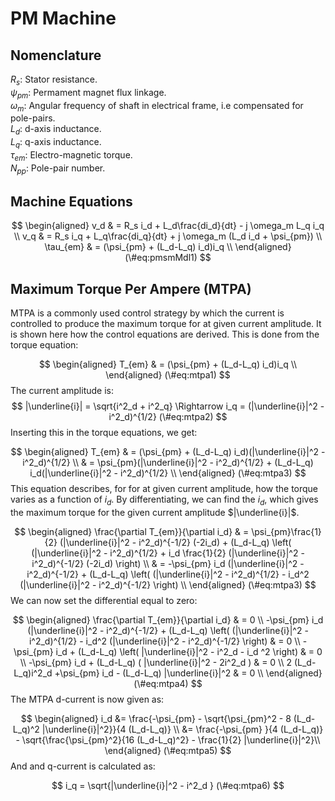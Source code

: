 # PM Machine

## Nomenclature

<!-- 
-->

$R_s$: Stator resistance.  
$\psi_{pm}$: Permament magnet flux linkage.  
$\omega_m$: Angular frequency of shaft in electrical frame, i.e compensated for pole-pairs.  
$L_d$: d-axis inductance.  
$L_q$: q-axis inductance.  
$\tau_{em}$: Electro-magnetic torque.  
$N_{pp}$: Pole-pair number.  


## Machine Equations


$$
\begin{aligned}
v_d & = R_s i_d + L_d\frac{di_d}{dt} - j \omega_m L_q i_q  \\
v_q & = R_s i_q + L_q\frac{di_q}{dt} + j \omega_m (L_d i_d + \psi_{pm})  \\
\tau_{em} & =  (\psi_{pm} + (L_d-L_q) i_d)i_q  \\
\end{aligned}
(\#eq:pmsmMdl1)
$$

## Maximum Torque Per Ampere (MTPA)

MTPA is a commonly used control strategy by which the current is controlled to produce the maximum torque for at given current amplitude. It is shown here how the control equations are derived. This is done from the torque equation:

$$
\begin{aligned}
T_{em} & =  (\psi_{pm} + (L_d-L_q) i_d)i_q  \\
\end{aligned}
(\#eq:mtpa1)
$$
The current amplitude is:
$$
|\underline{i}| = \sqrt{i^2_d + i^2_q} \Rightarrow  i_q =  (|\underline{i}|^2 - i^2_d)^{1/2} 
(\#eq:mtpa2)
$$
Inserting this in the torque equations, we get:

$$
\begin{aligned}
T_{em} & =  (\psi_{pm} + (L_d-L_q) i_d)(|\underline{i}|^2 - i^2_d)^{1/2}  \\
 & =  \psi_{pm}(|\underline{i}|^2 - i^2_d)^{1/2} + (L_d-L_q) i_d(|\underline{i}|^2 - i^2_d)^{1/2}  \\
\end{aligned}
(\#eq:mtpa3)
$$
This equation describes, for for at given current amplitude, how the torque varies as a function of $i_d$. By differentiating, we can find the $i_d$, which gives the maximum torque for the given current amplitude $|\underline{i}|$.

$$
\begin{aligned}
\frac{\partial T_{em}}{\partial i_d} & =  \psi_{pm}\frac{1}{2} (|\underline{i}|^2 - i^2_d)^{-1/2} (-2i_d) + 
(L_d-L_q) \left(  (|\underline{i}|^2 - i^2_d)^{1/2}   + i_d \frac{1}{2} (|\underline{i}|^2 - i^2_d)^{-1/2} (-2i_d)  \right)  \\
 & =  -\psi_{pm} i_d (|\underline{i}|^2 - i^2_d)^{-1/2}  + 
(L_d-L_q) \left(  (|\underline{i}|^2 - i^2_d)^{1/2}   - i_d^2  (|\underline{i}|^2 - i^2_d)^{-1/2}   \right)  \\
\end{aligned}
(\#eq:mtpa3)
$$
We can now set the differential equal to zero:

$$
\begin{aligned}
\frac{\partial T_{em}}{\partial i_d} & =  0  \\
-\psi_{pm} i_d (|\underline{i}|^2 - i^2_d)^{-1/2}  + (L_d-L_q) \left(  (|\underline{i}|^2 - i^2_d)^{1/2}   - i_d^2  (|\underline{i}|^2 - i^2_d)^{-1/2}   \right) & = 0 \\
-\psi_{pm} i_d   + (L_d-L_q) \left(  |\underline{i}|^2 - i^2_d   - i_d ^2    \right) & = 0 \\
-\psi_{pm} i_d   + (L_d-L_q) (  |\underline{i}|^2 - 2i^2_d     ) & = 0 \\
 2 (L_d-L_q)i^2_d  +\psi_{pm} i_d   - (L_d-L_q)  |\underline{i}|^2  & = 0 \\
\end{aligned}
(\#eq:mtpa4)
$$
The MTPA d-current is now given as:

$$
\begin{aligned}
i_d &= \frac{-\psi_{pm} - \sqrt{\psi_{pm}^2 - 8 (L_d-L_q)^2 |\underline{i}|^2}}{4 (L_d-L_q)} \\
&= \frac{-\psi_{pm} }{4 (L_d-L_q)} -   \sqrt{\frac{\psi_{pm}^2}{16 (L_d-L_q)^2} - \frac{1}{2} |\underline{i}|^2}\\
\end{aligned}
(\#eq:mtpa5)
$$
And and q-current is calculated as:

$$
i_q = \sqrt{|\underline{i}|^2 - i^2_d }
(\#eq:mtpa6)
$$



